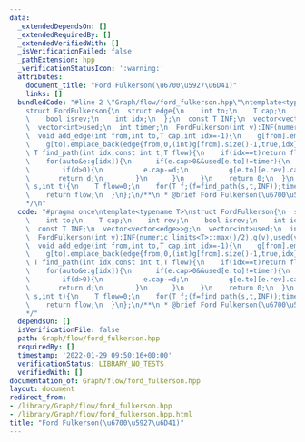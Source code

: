 ```yaml
---
data:
  _extendedDependsOn: []
  _extendedRequiredBy: []
  _extendedVerifiedWith: []
  _isVerificationFailed: false
  _pathExtension: hpp
  _verificationStatusIcon: ':warning:'
  attributes:
    document_title: "Ford Fulkerson(\u6700\u5927\u6D41)"
    links: []
  bundledCode: "#line 2 \"Graph/flow/ford_fulkerson.hpp\"\ntemplate<typename T>\n\
    struct FordFulkerson{\n  struct edge{\n    int to;\n    T cap;\n    int rev;\n\
    \    bool isrev;\n    int idx;\n  };\n  const T INF;\n  vector<vector<edge>>g;\n\
    \  vector<int>used;\n  int timer;\n  FordFulkerson(int v):INF(numeric_limits<T>::max()/2),g(v),used(v,-1),timer(0){}\n\
    \  void add_edge(int from,int to,T cap,int idx=-1){\n    g[from].emplace_back(edge{to,cap,(int)g[to].size(),false,idx});\n\
    \    g[to].emplace_back(edge{from,0,(int)g[from].size()-1,true,idx});\n  }\n \
    \ T find_path(int idx,const int t,T flow){\n    if(idx==t)return flow;\n    used[idx]=timer;\n\
    \    for(auto&e:g[idx]){\n      if(e.cap>0&&used[e.to]!=timer){\n        T d=find_path(e.to,t,min(flow,e.cap));\n\
    \        if(d>0){\n          e.cap-=d;\n          g[e.to][e.rev].cap+=d;\n   \
    \       return d;\n        }\n      }\n    }\n    return 0;\n  }\n  T max_flow(int\
    \ s,int t){\n    T flow=0;\n    for(T f;(f=find_path(s,t,INF));timer++)flow+=f;\n\
    \    return flow;\n  }\n};\n/**\n * @brief Ford Fulkerson(\u6700\u5927\u6D41)\n\
    */\n"
  code: "#pragma once\ntemplate<typename T>\nstruct FordFulkerson{\n  struct edge{\n\
    \    int to;\n    T cap;\n    int rev;\n    bool isrev;\n    int idx;\n  };\n\
    \  const T INF;\n  vector<vector<edge>>g;\n  vector<int>used;\n  int timer;\n\
    \  FordFulkerson(int v):INF(numeric_limits<T>::max()/2),g(v),used(v,-1),timer(0){}\n\
    \  void add_edge(int from,int to,T cap,int idx=-1){\n    g[from].emplace_back(edge{to,cap,(int)g[to].size(),false,idx});\n\
    \    g[to].emplace_back(edge{from,0,(int)g[from].size()-1,true,idx});\n  }\n \
    \ T find_path(int idx,const int t,T flow){\n    if(idx==t)return flow;\n    used[idx]=timer;\n\
    \    for(auto&e:g[idx]){\n      if(e.cap>0&&used[e.to]!=timer){\n        T d=find_path(e.to,t,min(flow,e.cap));\n\
    \        if(d>0){\n          e.cap-=d;\n          g[e.to][e.rev].cap+=d;\n   \
    \       return d;\n        }\n      }\n    }\n    return 0;\n  }\n  T max_flow(int\
    \ s,int t){\n    T flow=0;\n    for(T f;(f=find_path(s,t,INF));timer++)flow+=f;\n\
    \    return flow;\n  }\n};\n/**\n * @brief Ford Fulkerson(\u6700\u5927\u6D41)\n\
    */"
  dependsOn: []
  isVerificationFile: false
  path: Graph/flow/ford_fulkerson.hpp
  requiredBy: []
  timestamp: '2022-01-29 09:50:16+00:00'
  verificationStatus: LIBRARY_NO_TESTS
  verifiedWith: []
documentation_of: Graph/flow/ford_fulkerson.hpp
layout: document
redirect_from:
- /library/Graph/flow/ford_fulkerson.hpp
- /library/Graph/flow/ford_fulkerson.hpp.html
title: "Ford Fulkerson(\u6700\u5927\u6D41)"
---
```

